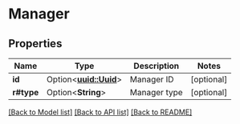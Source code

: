 # Manager

## Properties

Name | Type | Description | Notes
------------ | ------------- | ------------- | -------------
**id** | Option<[**uuid::Uuid**](uuid::Uuid.md)> | Manager ID | [optional]
**r#type** | Option<**String**> | Manager type | [optional]

[[Back to Model list]](../README.md#documentation-for-models) [[Back to API list]](../README.md#documentation-for-api-endpoints) [[Back to README]](../README.md)


